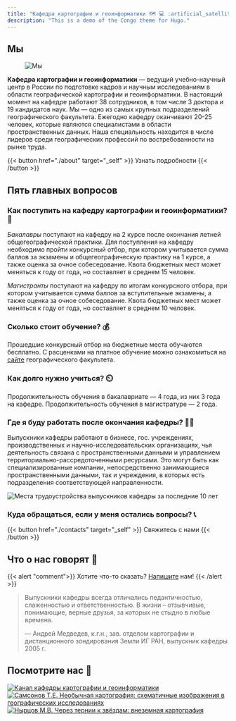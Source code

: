 ```yaml
---
title: "Кафедра картографии и геоинформатики 🗺️ 💻 :artificial_satellite:"
description: "This is a demo of the Congo theme for Hugo."
---
```


## Мы

<figure>
    <div style="position: relative;display: inline-block;">
        <img class="my-0 rounded-md"
        src="https://sun9-53.userapi.com/impg/z7m99AbLiKcip37g8AaJB7JVhvU_M8-IXXNUvQ/f5A_9KwChWs.jpg?size=1320x1003&quality=96&sign=7e5951f24c8349a05fc191d455164529&type=album"
        alt="Мы">
        <a href="../about/staff/nyrtsov/" title="Nyrtsov"
        style="position: absolute; left: 0%; top: 0%; width: 12.5%; height: 20%; opacity: 0.5"></a>
        <a href="../about/staff/alekseenkona/" title="Alekseenko"
        style="position: absolute; left: 12.5%; top: 0%; width: 12.5%; height: 20%; opacity: 0.5"></a>
        <a href="../about/staff/kargashin/" title="Kargashin"
        style="position: absolute; left: 25%; top: 0%; width: 12.5%; height: 20%; opacity: 0.5"></a>
        <a href="../about/staff/prasolova/" title="Prasolova"
        style="position: absolute; left: 37.5%; top: 0%; width: 12.5%; height: 20%; opacity: 0.5"></a>
        <a href="../about/staff/prokhorova/" title="Prokhorova"
        style="position: absolute; left: 50%; top: 0%; width: 12.5%; height: 20%; opacity: 0.5"></a>
        <a href="../about/staff/tulskaia/" title="Tulskaia"
        style="position: absolute; left: 62.5%; top: 0%; width: 12.5%; height: 20%; opacity: 0.5"></a>
        <a href="../about/staff/ushakova/" title="Ushakova"
        style="position: absolute; left: 75%; top: 0%; width: 12.5%; height: 20%; opacity: 0.5"></a>
        <a href="../about/staff/chistov/" title="Chistov"
        style="position: absolute; left: 87.5%; top: 0%; width: 12.5%; height: 20%; opacity: 0.5"></a>
        <a href="../about/staff/kusilman/" title="Kusilman"
        style="position: absolute; left: 0%; top: 20%; width: 12.5%; height: 20%; opacity: 0.5"></a>
        <a href="../about/staff/kravtsova/" title="Kravtsova"
        style="position: absolute; left: 12.5%; top: 20%; width: 12.5%; height: 20%; opacity: 0.5"></a>
        <a href="../about/staff/baldina/" title="Baldina"
        style="position: absolute; left: 25%; top: 20%; width: 12.5%; height: 20%; opacity: 0.5"></a>
        <a href="../about/staff/lure/" title="Lure"
        style="position: absolute; left: 37.5%; top: 20%; width: 25%; height: 40%; opacity: 0.5"></a>
        <a href="../about/staff/zimin/" title="Zimin"
        style="position: absolute; left: 62.5%; top: 20%; width: 12.5%; height: 20%; opacity: 0.5"></a>
        <a href="../about/staff/koshel/" title="Koshel"
        style="position: absolute; left: 75%; top: 20%; width: 12.5%; height: 20%; opacity: 0.5"></a>
        <a href="../about/staff/samsonov/" title="Samsonov"
        style="position: absolute; left: 87.5%; top: 20%; width: 12.5%; height: 20%; opacity: 0.5"></a>
        <a href="../about/staff/tutubalina/" title="Tutubalina"
        style="position: absolute; left: 0%; top: 40%; width: 12.5%; height: 20%; opacity: 0.5"></a>
        <a href="../about/staff/chalova/" title="Chalova"
        style="position: absolute; left: 12.5%; top: 40%; width: 12.5%; height: 20%; opacity: 0.5"></a>
        <a href="../about/staff/aliautdinov/" title="Aliautdinov"
        style="position: absolute; left: 25%; top: 40%; width: 12.5%; height: 20%; opacity: 0.5"></a>
        <a href="../about/staff/grishchenko/" title="Grishchenko"
        style="position: absolute; left: 62.5%; top: 40%; width: 12.5%; height: 20%; opacity: 0.5"></a>
        <a href="../about/staff/karpachevskii/" title="Karpachevskii"
        style="position: absolute; left: 75%; top: 40%; width: 12.5%; height: 20%; opacity: 0.5"></a>
        <a href="../about/staff/entin/" title="Entin"
        style="position: absolute; left: 87.5%; top: 40%; width: 12.5%; height: 20%; opacity: 0.5"></a>
        <a href="../about/staff/suchilin/" title="Suchilin"
        style="position: absolute; left: 0%; top: 60%; width: 12.5%; height: 20%; opacity: 0.5"></a>
        <a href="../about/staff/iliushina-mikhailiukova/" title="Iliushina"
        style="position: absolute; left: 12.5%; top: 60%; width: 12.5%; height: 20%; opacity: 0.5"></a>
        <a href="../about/staff/semin/" title="Semin"
        style="position: absolute; left: 25%; top: 60%; width: 12.5%; height: 20%; opacity: 0.5"></a>
        <a href="../about/staff/terskaia/" title="Terskaia"
        style="position: absolute; left: 37.5%; top: 60%; width: 12.5%; height: 20%; opacity: 0.5"></a>
        <a href="../about/staff/mikheeva/" title="Mikheeva"
        style="position: absolute; left: 50%; top: 60%; width: 12.5%; height: 20%; opacity: 0.5"></a>
        <a href="../about/staff/kurantseva/" title="Kurantseva"
        style="position: absolute; left: 62.5%; top: 60%; width: 12.5%; height: 20%; opacity: 0.5"></a>
        <a href="../about/staff/titov/" title="Titov"
        style="position: absolute; left: 75%; top: 60%; width: 12.5%; height: 20%; opacity: 0.5"></a>
        <a href="../about/staff/shurygina/" title="Shurygina"
        style="position: absolute; left: 87.5%; top: 60%; width: 12.5%; height: 20%; opacity: 0.5"></a>
        <a href="../about/staff/necheliustov/" title="Necheliustov"
        style="position: absolute; left: 0%; top: 80%; width: 12.5%; height: 20%; opacity: 0.5"></a>
        <a href="../about/staff/sozontova/" title="Sozontova"
        style="position: absolute; left: 12.5%; top: 80%; width: 12.5%; height: 20%; opacity: 0.5"></a>
        <a href="../extra/retired/shaforostov/" title=""
        style="position: absolute; left: 25%; top: 80%; width: 12.5%; height: 20%; opacity: 0.5"></a>
        <a href="../about/staff/shaldina/" title="Shaldina"
        style="position: absolute; left: 37.5%; top: 80%; width: 12.5%; height: 20%; opacity: 0.5"></a>
        <a href="../about/staff/egortseva/" title="Egortseva"
        style="position: absolute; left: 50%; top: 80%; width: 12.5%; height: 20%; opacity: 0.5"></a>
        <a href="../about/staff/" title="Zorina"
        style="position: absolute; left: 62.5%; top: 80%; width: 12.5%; height: 20%; opacity: 0.5"></a>
        <a href="../about/staff/kargashina/" title="Kargashina"
        style="position: absolute; left: 75%; top: 80%; width: 12.5%; height: 20%; opacity: 0.5"></a>
        <a href="../about/staff/" title=""
        style="position: absolute; left: 87.5%; top: 80%; width: 12.5%; height: 20%; opacity: 0.5"></a>
    </div>
</figure>

__Кафедра картографии и геоинформатики__ — ведущий учебно-научный центр в России по подготовке кадров и научным исследованиям в области географической картографии и геоинформатики. В настоящий момент на кафедре работают 38 сотрудников, в том числе 3 доктора и 19 кандидатов наук. Мы — одно из самых крупных подразделений географического факультета. Ежегодно кафедру оканчивают 20-25 человек, которые являются специалистами в области пространственных данных. Наша специальность находится в числе лидеров среди географических профессий по востребованности на рынке труда.

{{< button href="./about" target="_self" >}}
    Узнать подробности
{{< /button >}}

## Пять главных вопросов

### Как поступить на кафедру картографии и геоинформатики? 🏃 

_Бакалавры_ поступают на кафедру на 2 курсе после окончания летней общегеографической практики. Для поступления на кафедру необходимо пройти конкурсный отбор, при котором учитывается сумма баллов за экзамены и общегеографическую практику на 1 курсе, а также оценка за очное собеседование. Квота бюджетных мест может меняться к году от года, но составляет в среднем 15 человек. 

_Магистранты_ поступают на кафедру по итогам конкурсного отбора, при котором учитывается сумма баллов за вступительные экзамены, а также оценка за очное собеседование. Квота бюджетных мест может меняться к году от года, но составляет в среднем 10 человек.

### Сколько стоит обучение? 💰

Прошедшие конкурсный отбор на бюджетные места обучаются бесплатно. С расценками на платное обучение можно ознакомиться на [сайте](http://www.geogr.msu.ru/education/vo/24_stoimost_obuchenia/) географического факультета.

### Как долго нужно учиться? ⏲️

Продолжительность обучения в бакалавриате — 4 года, из них 3 года на кафедре. Продолжительность обучения в магистратуре — 2 года.

### Где я буду работать после окончания кафедры? 👩‍🏭

Выпускники кафедры работают в бизнесе, гос. учреждениях, производственных и научно-исследовательских организациях, чья деятельность связана с пространственными данными и управлением территориально-рассредоточенными ресурсами. Это могут быть как специализированные компании, непосредственно занимающиеся пространственными данными, так и учреждения, в которых есть подразделения соответствующей направленности.

![Места трудоустройства выпускников кафедры за последние 10 лет](img/companies.jpg)

### Куда обращаться, если у меня остались вопросы? 📞

{{< button href="./contacts" target="_self" >}} Свяжитесь с нами {{< /button >}}


## Что о нас говорят 🤗

{{< alert "comment">}}
Хотите что-то сказать? [Напишите](contacts) нам! 
{{< /alert >}}

> Выпускники кафедры всегда отличались педантичностью, слаженностью и ответственностью. В жизни – отзывчивые, понимающие, верные друзья, за которых не стыдно в любые времена.
> 
> — Андрей Медведев, к.г.н., зав. отделом картографии и дистанционного зондирования Земли ИГ РАН, выпускник кафедры 2005 г.

## Посмотрите нас 🎥

[![Канал кафедры картографии и геоинформатики](img/youtube.jpg)](https://www.youtube.com/@cartomsu/videos)
[![Самсонов Т.Е. Необычная картография: схематичные изображения в географических исследованиях](img/youtubetes.jpg)](https://www.youtube.com/watch?v=k6373hxI1f0)
[![Нырцов М.В. Через тернии к звёздам: внеземная картография](img/youtubemvn.jpg)](https://www.youtube.com/watch?v=7ExLOecCMJ4)






